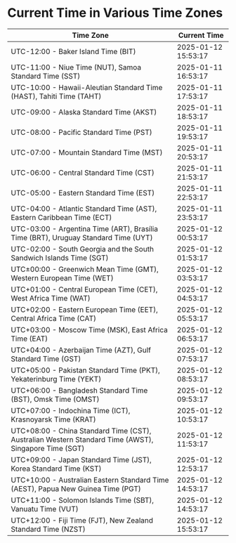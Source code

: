 # Current Time in Various Time Zones

| Time Zone | Current Time |
|-----------|--------------|
| UTC-12:00 - Baker Island Time (BIT) | 2025-01-12 15:53:17 |
| UTC-11:00 - Niue Time (NUT), Samoa Standard Time (SST) | 2025-01-11 16:53:17 |
| UTC-10:00 - Hawaii-Aleutian Standard Time (HAST), Tahiti Time (TAHT) | 2025-01-11 17:53:17 |
| UTC-09:00 - Alaska Standard Time (AKST) | 2025-01-11 18:53:17 |
| UTC-08:00 - Pacific Standard Time (PST) | 2025-01-11 19:53:17 |
| UTC-07:00 - Mountain Standard Time (MST) | 2025-01-11 20:53:17 |
| UTC-06:00 - Central Standard Time (CST) | 2025-01-11 21:53:17 |
| UTC-05:00 - Eastern Standard Time (EST) | 2025-01-11 22:53:17 |
| UTC-04:00 - Atlantic Standard Time (AST), Eastern Caribbean Time (ECT) | 2025-01-11 23:53:17 |
| UTC-03:00 - Argentina Time (ART), Brasília Time (BRT), Uruguay Standard Time (UYT) | 2025-01-12 00:53:17 |
| UTC-02:00 - South Georgia and the South Sandwich Islands Time (SGT) | 2025-01-12 01:53:17 |
| UTC±00:00 - Greenwich Mean Time (GMT), Western European Time (WET) | 2025-01-12 03:53:17 |
| UTC+01:00 - Central European Time (CET), West Africa Time (WAT) | 2025-01-12 04:53:17 |
| UTC+02:00 - Eastern European Time (EET), Central Africa Time (CAT) | 2025-01-12 05:53:17 |
| UTC+03:00 - Moscow Time (MSK), East Africa Time (EAT) | 2025-01-12 06:53:17 |
| UTC+04:00 - Azerbaijan Time (AZT), Gulf Standard Time (GST) | 2025-01-12 07:53:17 |
| UTC+05:00 - Pakistan Standard Time (PKT), Yekaterinburg Time (YEKT) | 2025-01-12 08:53:17 |
| UTC+06:00 - Bangladesh Standard Time (BST), Omsk Time (OMST) | 2025-01-12 09:53:17 |
| UTC+07:00 - Indochina Time (ICT), Krasnoyarsk Time (KRAT) | 2025-01-12 10:53:17 |
| UTC+08:00 - China Standard Time (CST), Australian Western Standard Time (AWST), Singapore Time (SGT) | 2025-01-12 11:53:17 |
| UTC+09:00 - Japan Standard Time (JST), Korea Standard Time (KST) | 2025-01-12 12:53:17 |
| UTC+10:00 - Australian Eastern Standard Time (AEST), Papua New Guinea Time (PGT) | 2025-01-12 14:53:17 |
| UTC+11:00 - Solomon Islands Time (SBT), Vanuatu Time (VUT) | 2025-01-12 14:53:17 |
| UTC+12:00 - Fiji Time (FJT), New Zealand Standard Time (NZST) | 2025-01-12 15:53:17 |
